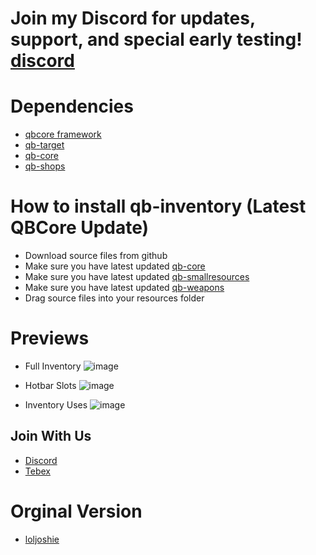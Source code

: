 # Join my Discord for updates, support, and special early testing! [discord](https://discord.gg/NbpHD9RaSJ)

# Dependencies
* [qbcore framework](https://github.com/qbcore-framework)
* [qb-target](https://github.com/BerkieBb/qb-target)
* [qb-core](https://github.com/qbcore-framework/qb-core)
* [qb-shops](https://github.com/qbcore-framework/qb-shops)

# How to install qb-inventory (Latest QBCore Update)
* Download source files from github
* Make sure you have latest updated [qb-core](https://github.com/qbcore-framework/qb-core)
* Make sure you have latest updated [qb-smallresources](https://github.com/qbcore-framework/qb-smallresources)
* Make sure you have latest updated [qb-weapons](https://github.com/qbcore-framework/qb-weapons)
* Drag source files into your resources folder


# Previews
- Full Inventory
![image](https://media.discordapp.net/attachments/1056268642469298276/1081669629690257559/image.png?width=1301&height=676)

- Hotbar Slots
![image](https://media.discordapp.net/attachments/1056268642469298276/1081669715669291108/image.png)

- Inventory Uses
![image](https://media.discordapp.net/attachments/1056268642469298276/1081669831209783366/image.png)

## Join With Us
- [Discord](https://discord.gg/NbpHD9RaSJ)
- [Tebex](https://kael.tebex.io/)


# Orginal Version
* [loljoshie](https://github.com/loljoshie/lj-inventory)
